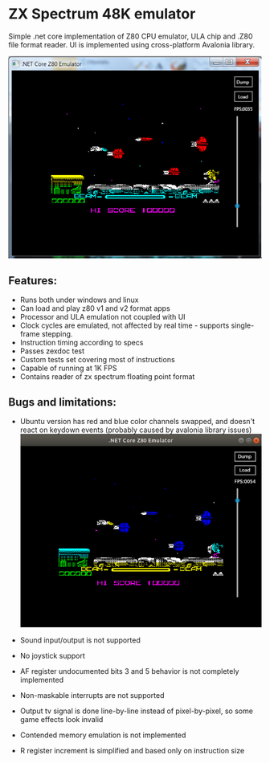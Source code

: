 # ZX Spectrum 48K emulator

Simple .net core implementation of Z80 CPU emulator, ULA chip and .Z80 file format reader.
UI is implemented using cross-platform Avalonia library.

![](images/win7.png)

## Features:

* Runs both under windows and linux
* Can load and play z80 v1 and v2 format apps
* Processor and ULA emulation not coupled with UI
* Clock cycles are emulated, not affected by real time - supports single-frame stepping.
* Instruction timing according to specs
* Passes zexdoc test
* Custom tests set covering most of instructions
* Capable of running at 1K FPS
* Contains reader of zx spectrum floating point format

## Bugs and limitations:

* Ubuntu version has red and blue color channels swapped, and doesn't react on keydown events (probably caused by avalonia library issues)
![](images/ubuntu.png)

* Sound input/output is not supported
* No joystick support
* AF register undocumented bits 3 and 5 behavior is not completely implemented
* Non-maskable interrupts are not supported
* Output tv signal is done line-by-line instead of pixel-by-pixel, so some game effects look invalid
* Contended memory emulation is not implemented
* R register increment is simplified and based only on instruction size

